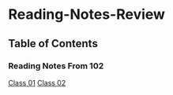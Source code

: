 # Reading-Notes-Review


## Table of Contents


### Reading Notes From 102
[Class 01](Class-01.md)
[Class 02](Class-02.md)

